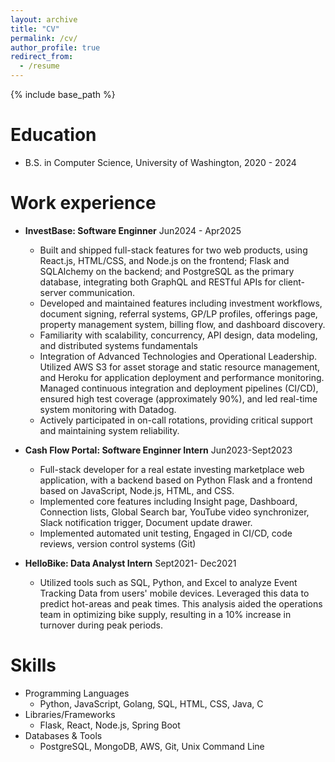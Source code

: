 ```yaml
---
layout: archive
title: "CV"
permalink: /cv/
author_profile: true
redirect_from:
  - /resume
---
```


{% include base_path %}

Education
======
* B.S. in Computer Science, University of Washington, 2020 - 2024

Work experience
======
* **InvestBase: Software Enginner**
Jun2024 - Apr2025
  * Built and shipped full-stack features for two web products, using React.js, HTML/CSS, and Node.js on the frontend; Flask and SQLAlchemy on the backend; and PostgreSQL as the primary database, integrating both GraphQL and RESTful APIs for client-server communication.
  *	Developed and maintained features including investment workflows, document signing, referral systems, GP/LP profiles, offerings page, property management system, billing flow, and dashboard discovery.
  *	Familiarity with scalability, concurrency, API design, data modeling, and distributed systems fundamentals
  *	Integration of Advanced Technologies and Operational Leadership. Utilized AWS S3 for asset storage and static resource management, and Heroku for application deployment and performance monitoring. Managed continuous integration and deployment pipelines (CI/CD), ensured high test coverage (approximately 90%), and led real-time system monitoring with Datadog.
  *	Actively participated in on-call rotations, providing critical support and maintaining system reliability.
  

* **Cash Flow Portal: Software Enginner Intern**
 Jun2023-Sept2023
  * Full-stack developer for a real estate investing marketplace web application, with a backend based on Python Flask and a frontend based on JavaScript, Node.js, HTML, and CSS. 
  * Implemented core features including Insight page, Dashboard, Connection lists, Global Search bar, YouTube video synchronizer, Slack notification trigger, Document update drawer. 
  * Implemented automated unit testing, Engaged in CI/CD, code reviews, version control systems (Git)
  

* **HelloBike: Data Analyst Intern**
Sept2021- Dec2021
  * Utilized tools such as SQL, Python, and Excel to analyze Event Tracking Data from users' mobile devices. Leveraged this data to predict hot-areas and peak times. This analysis aided the operations team in optimizing bike supply, resulting in a 10% increase in turnover during peak periods.
  
Skills
======
* Programming Languages
  * Python, JavaScript, Golang, SQL, HTML, CSS, Java, C
* Libraries/Frameworks
  * Flask, React, Node.js, Spring Boot
* Databases & Tools
  *  PostgreSQL, MongoDB, AWS, Git, Unix Command Line
